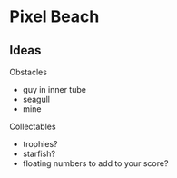 # Pixel Beach

## Ideas

Obstacles

* guy in inner tube
* seagull
* mine

Collectables

* trophies?
* starfish?
* floating numbers to add to your score?